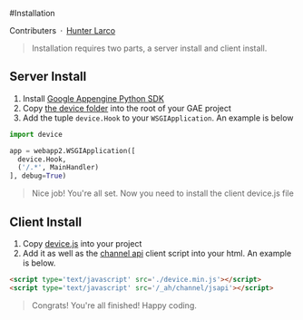 #Installation

Contributers&ensp;·&ensp;[Hunter Larco](http://larcolabs.com)

> Installation requires two parts, a server install and client install.

## Server Install

1. Install [Google Appengine Python SDK](https://cloud.google.com/appengine/downloads)
2. Copy [the device folder](../server/build/device) into the root of your GAE project
3. Add the tuple `device.Hook` to your `WSGIApplication`. An example is below

```python
import device

app = webapp2.WSGIApplication([
  device.Hook,
  ('/.*', MainHandler)
], debug=True)
```

> Nice job! You're all set. Now you need to install the client device.js file

## Client Install

1. Copy [device.js](../client/build/device.min.js) into your project
2. Add it as well as the [channel api](https://cloud.google.com/appengine/docs/python/channel/) client script into your html. An example is below.

```html
<script type='text/javascript' src='./device.min.js'></script>
<script type='text/javascript' src='/_ah/channel/jsapi'></script>
```

> Congrats! You're all finished! Happy coding.